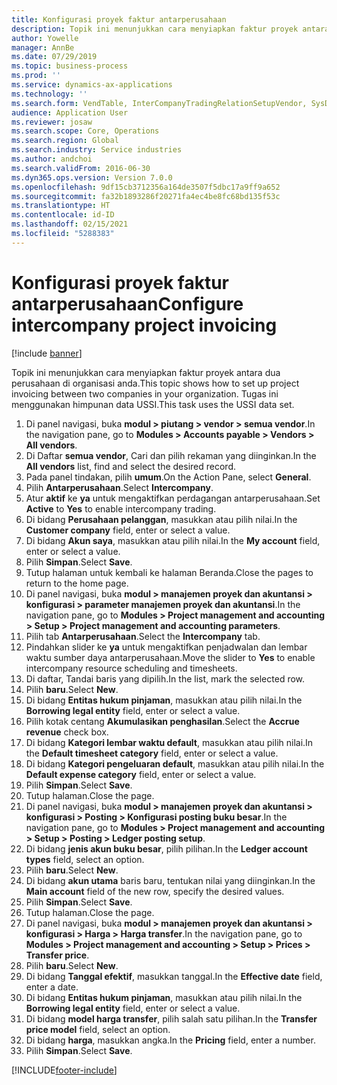 ```yaml
---
title: Konfigurasi proyek faktur antarperusahaan
description: Topik ini menunjukkan cara menyiapkan faktur proyek antara dua perusahaan di organisasi anda.
author: Yowelle
manager: AnnBe
ms.date: 07/29/2019
ms.topic: business-process
ms.prod: ''
ms.service: dynamics-ax-applications
ms.technology: ''
ms.search.form: VendTable, InterCompanyTradingRelationSetupVendor, SysDataAreaSelectLookup, ProjParameters, ProjPosting, ProjTransferPrice
audience: Application User
ms.reviewer: josaw
ms.search.scope: Core, Operations
ms.search.region: Global
ms.search.industry: Service industries
ms.author: andchoi
ms.search.validFrom: 2016-06-30
ms.dyn365.ops.version: Version 7.0.0
ms.openlocfilehash: 9df15cb3712356a164de3507f5dbc17a9ff9a652
ms.sourcegitcommit: fa32b1893286f20271fa4ec4be8fc68bd135f53c
ms.translationtype: HT
ms.contentlocale: id-ID
ms.lasthandoff: 02/15/2021
ms.locfileid: "5288383"
---
```

# <a name="configure-intercompany-project-invoicing"></a><span data-ttu-id="20b55-103">Konfigurasi proyek faktur antarperusahaan</span><span class="sxs-lookup"><span data-stu-id="20b55-103">Configure intercompany project invoicing</span></span>

[!include [banner](../../includes/banner.md)]

<span data-ttu-id="20b55-104">Topik ini menunjukkan cara menyiapkan faktur proyek antara dua perusahaan di organisasi anda.</span><span class="sxs-lookup"><span data-stu-id="20b55-104">This topic shows how to set up project invoicing between two companies in your organization.</span></span> <span data-ttu-id="20b55-105">Tugas ini menggunakan himpunan data USSI.</span><span class="sxs-lookup"><span data-stu-id="20b55-105">This task uses the USSI data set.</span></span>

1. <span data-ttu-id="20b55-106">Di panel navigasi, buka **modul > piutang > vendor > semua vendor**.</span><span class="sxs-lookup"><span data-stu-id="20b55-106">In the navigation pane, go to **Modules > Accounts payable > Vendors > All vendors**.</span></span>
2. <span data-ttu-id="20b55-107">Di Daftar **semua vendor**, Cari dan pilih rekaman yang diinginkan.</span><span class="sxs-lookup"><span data-stu-id="20b55-107">In the **All vendors** list, find and select the desired record.</span></span>
3. <span data-ttu-id="20b55-108">Pada panel tindakan, pilih **umum**.</span><span class="sxs-lookup"><span data-stu-id="20b55-108">On the Action Pane, select **General**.</span></span>
4. <span data-ttu-id="20b55-109">Pilih **Antarperusahaan**.</span><span class="sxs-lookup"><span data-stu-id="20b55-109">Select **Intercompany**.</span></span>
5. <span data-ttu-id="20b55-110">Atur **aktif** ke **ya** untuk mengaktifkan perdagangan antarperusahaan.</span><span class="sxs-lookup"><span data-stu-id="20b55-110">Set **Active** to **Yes** to enable intercompany trading.</span></span>
6. <span data-ttu-id="20b55-111">Di bidang **Perusahaan pelanggan**, masukkan atau pilih nilai.</span><span class="sxs-lookup"><span data-stu-id="20b55-111">In the **Customer company** field, enter or select a value.</span></span>
7. <span data-ttu-id="20b55-112">Di bidang **Akun saya**, masukkan atau pilih nilai.</span><span class="sxs-lookup"><span data-stu-id="20b55-112">In the **My account** field, enter or select a value.</span></span>
8. <span data-ttu-id="20b55-113">Pilih **Simpan**.</span><span class="sxs-lookup"><span data-stu-id="20b55-113">Select **Save**.</span></span>
9. <span data-ttu-id="20b55-114">Tutup halaman untuk kembali ke halaman Beranda.</span><span class="sxs-lookup"><span data-stu-id="20b55-114">Close the pages to return to the home page.</span></span>
10. <span data-ttu-id="20b55-115">Di panel navigasi, buka **modul > manajemen proyek dan akuntansi > konfigurasi > parameter manajemen proyek dan akuntansi**.</span><span class="sxs-lookup"><span data-stu-id="20b55-115">In the navigation pane, go to **Modules > Project management and accounting > Setup > Project management and accounting parameters**.</span></span>
11. <span data-ttu-id="20b55-116">Pilih tab **Antarperusahaan**.</span><span class="sxs-lookup"><span data-stu-id="20b55-116">Select the **Intercompany** tab.</span></span>
12. <span data-ttu-id="20b55-117">Pindahkan slider ke **ya** untuk mengaktifkan penjadwalan dan lembar waktu sumber daya antarperusahaan.</span><span class="sxs-lookup"><span data-stu-id="20b55-117">Move the slider to **Yes** to enable intercompany resource scheduling and timesheets.</span></span>
13. <span data-ttu-id="20b55-118">Di daftar, Tandai baris yang dipilih.</span><span class="sxs-lookup"><span data-stu-id="20b55-118">In the list, mark the selected row.</span></span>
14. <span data-ttu-id="20b55-119">Pilih **baru**.</span><span class="sxs-lookup"><span data-stu-id="20b55-119">Select **New**.</span></span>
15. <span data-ttu-id="20b55-120">Di bidang **Entitas hukum pinjaman**, masukkan atau pilih nilai.</span><span class="sxs-lookup"><span data-stu-id="20b55-120">In the **Borrowing legal entity** field, enter or select a value.</span></span>
16. <span data-ttu-id="20b55-121">Pilih kotak centang **Akumulasikan penghasilan**.</span><span class="sxs-lookup"><span data-stu-id="20b55-121">Select the **Accrue revenue** check box.</span></span>
17. <span data-ttu-id="20b55-122">Di bidang **Kategori lembar waktu default**, masukkan atau pilih nilai.</span><span class="sxs-lookup"><span data-stu-id="20b55-122">In the **Default timesheet category** field, enter or select a value.</span></span>
18. <span data-ttu-id="20b55-123">Di bidang **Kategori pengeluaran default**, masukkan atau pilih nilai.</span><span class="sxs-lookup"><span data-stu-id="20b55-123">In the **Default expense category** field, enter or select a value.</span></span>
19. <span data-ttu-id="20b55-124">Pilih **Simpan**.</span><span class="sxs-lookup"><span data-stu-id="20b55-124">Select **Save**.</span></span>
20. <span data-ttu-id="20b55-125">Tutup halaman.</span><span class="sxs-lookup"><span data-stu-id="20b55-125">Close the page.</span></span>
21. <span data-ttu-id="20b55-126">Di panel navigasi, buka **modul > manajemen proyek dan akuntansi > konfigurasi > Posting > Konfigurasi posting buku besar**.</span><span class="sxs-lookup"><span data-stu-id="20b55-126">In the navigation pane, go to **Modules > Project management and accounting > Setup > Posting > Ledger posting setup**.</span></span>
22. <span data-ttu-id="20b55-127">Di bidang **jenis akun buku besar**, pilih pilihan.</span><span class="sxs-lookup"><span data-stu-id="20b55-127">In the **Ledger account types** field, select an option.</span></span>
23. <span data-ttu-id="20b55-128">Pilih **baru**.</span><span class="sxs-lookup"><span data-stu-id="20b55-128">Select **New**.</span></span>
24. <span data-ttu-id="20b55-129">Di bidang **akun utama** baris baru, tentukan nilai yang diinginkan.</span><span class="sxs-lookup"><span data-stu-id="20b55-129">In the **Main account** field of the new row, specify the desired values.</span></span>
25. <span data-ttu-id="20b55-130">Pilih **Simpan**.</span><span class="sxs-lookup"><span data-stu-id="20b55-130">Select **Save**.</span></span>
26. <span data-ttu-id="20b55-131">Tutup halaman.</span><span class="sxs-lookup"><span data-stu-id="20b55-131">Close the page.</span></span>
27. <span data-ttu-id="20b55-132">Di panel navigasi, buka **modul > manajemen proyek dan akuntansi > konfigurasi > Harga > Harga transfer**.</span><span class="sxs-lookup"><span data-stu-id="20b55-132">In the navigation pane, go to **Modules > Project management and accounting > Setup > Prices > Transfer price**.</span></span>
28. <span data-ttu-id="20b55-133">Pilih **baru**.</span><span class="sxs-lookup"><span data-stu-id="20b55-133">Select **New**.</span></span>
29. <span data-ttu-id="20b55-134">Di bidang **Tanggal efektif**, masukkan tanggal.</span><span class="sxs-lookup"><span data-stu-id="20b55-134">In the **Effective date** field, enter a date.</span></span>
30. <span data-ttu-id="20b55-135">Di bidang **Entitas hukum pinjaman**, masukkan atau pilih nilai.</span><span class="sxs-lookup"><span data-stu-id="20b55-135">In the **Borrowing legal entity** field, enter or select a value.</span></span>
31. <span data-ttu-id="20b55-136">Di bidang **model harga transfer**, pilih salah satu pilihan.</span><span class="sxs-lookup"><span data-stu-id="20b55-136">In the **Transfer price model** field, select an option.</span></span>
32. <span data-ttu-id="20b55-137">Di bidang **harga**, masukkan angka.</span><span class="sxs-lookup"><span data-stu-id="20b55-137">In the **Pricing** field, enter a number.</span></span>
33. <span data-ttu-id="20b55-138">Pilih **Simpan**.</span><span class="sxs-lookup"><span data-stu-id="20b55-138">Select **Save**.</span></span>



[!INCLUDE[footer-include](../../includes/footer-banner.md)]